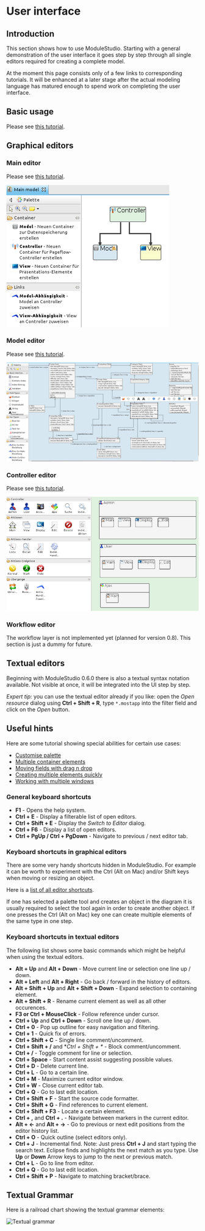 # User interface

## Introduction

This section shows how to use ModuleStudio. Starting with a general demonstration of the user interface it goes step by step through all single editors required for creating a complete model.

At the moment this page consists only of a few links to corresponding tutorials. It will be enhanced at a later stage after the actual modeling language has matured enough to spend work on completing the user interface.

## Basic usage

Please see [this tutorial](http://modulestudio.de/en/tutorial/basic-usage.html).

## Graphical editors

### Main editor

Please see [this tutorial](http://modulestudio.de/en/tutorial/basic-settings-in-main-editor.html).

![Main model](images/main_model.png "Main model")

### Model editor

Please see [this tutorial](http://modulestudio.de/en/tutorial/describing-the-model.html).

![Model model](images/model_model.png "Model model")

### Controller editor

Please see [this tutorial](http://modulestudio.de/en/tutorial/modeling-the-controllers.html).

![Controller model](images/controller_model.png "Controller model")

### Workflow editor

The workflow layer is not implemented yet (planned for version 0.8). This section is just a dummy for future.

## Textual editors

Beginning with ModuleStudio 0.6.0 there is also a textual syntax notation available. Not visible
at once, it will be integrated into the UI step by step.

*Expert tip:* you can use the textual editor already if you like: open the *Open resource* dialog using **Ctrl + Shift + R**, type `*.mostapp` into the filter field and click on the *Open* button.

## Useful hints

Here are some tutorial showing special abilities for certain use cases:

* [Customise palette](http://modulestudio.de/en/tutorial/customise-palette.html)
* [Multiple container elements](http://modulestudio.de/en/tutorial/multiple-container-elements.html)
* [Moving fields with drag n drop](http://modulestudio.de/en/tutorial/moving-fields-with-drag-n-drop.html)
* [Creating multiple elements quickly](http://modulestudio.de/en/tutorial/creating-multiple-elements-quickly.html)
* [Working with multiple windows](http://modulestudio.de/en/tutorial/working-with-multiple-windows.html)

### General keyboard shortcuts

* **F1** - Opens the help system.
* **Ctrl + E** - Display a filterable list of open editors.
* **Ctrl + Shift + E** - Display the *Switch to Editor* dialog.
* **Ctrl + F6** - Display a list of open editors.  
* **Ctrl + PgUp / Ctrl + PgDown** - Navigate to previous / next editor tab.

### Keyboard shortcuts in graphical editors

There are some very handy shortcuts hidden in ModuleStudio. For example it can be worth to experiment with the Ctrl (Alt on Mac) and/or Shift keys when moving or resizing an object.

Here is a [list of all editor shortcuts](http://help.eclipse.org/helios/topic/org.eclipse.gmf.doc/prog-guide/runtime/Developer%20Guide%20to%20Keyboard%20Accessibility.html).

If one has selected a palette tool and creates an object in the diagram it is usually required to select the tool again in order to create another object. If one presses the Ctrl (Alt on Mac) key one can create multiple elements of the same type in one step.

### Keyboard shortcuts in textual editors

The following list shows some basic commands which might be helpful when using the textual editors.

* **Alt + Up** and **Alt + Down** - Move current line or selection one line up / down.
* **Alt + Left** and **Alt + Right** - Go back / forward in the history of editors.
* **Alt + Shift + Up** and **Alt + Shift + Down** - Expand selection to containing element.
* **Alt + Shift + R** - Rename current element as well as all other occurences.
* **F3 or Ctrl + MouseClick** - Follow reference under cursor.
* **Ctrl + Up** and **Ctrl + Down** - Scroll one line up / down.
* **Ctrl + 0** - Pop up outline for easy navigation and filtering.
* **Ctrl + 1** - Quick fix of errors.
* **Ctrl + Shift + C** - Single line comment/uncomment.
* **Ctrl + Shift + /** and **Ctrl + Shift + \** - Block comment/uncomment.
* **Ctrl + /** - Toggle comment for line or selection.
* **Ctrl + Space** - Start content assist suggesting possible values.
* **Ctrl + D** - Delete current line.
* **Ctrl + L** - Go to a certain line.
* **Ctrl + M** - Maximize current editor window.
* **Ctrl + W** - Close current editor tab.
* **Ctrl + Q** - Go to last edit location.
* **Ctrl + Shift + F** - Start the source code formatter.
* **Ctrl + Shift + G** - Find references to current element.
* **Ctrl + Shift + F3** - Locate a certain element.
* **Ctrl + ,** and **Ctrl + .** - Navigate between markers in the current editor.
* **Alt + ←** and **Alt + →** - Go to previous or next edit positions from the editor history list.
* **Ctrl + O** - Quick outline (select editors only).
* **Ctrl + J** - Incremental find. Note: Just press **Ctrl + J** and start typing the search text. Eclipse finds and highlights the next match as you type. Use **Up** or **Down** Arrow keys to jump to the next or previous match.
* **Ctrl + L** - Go to line from editor.
* **Ctrl + Q** - Go to last edit location.
* **Ctrl + Shift + P** - Navigate to matching bracket/brace.


## Textual Grammar

Here is a railroad chart showing the textual grammar elements:

![Textual grammar](images/mostdsl_grammar.png "Textual grammar")
